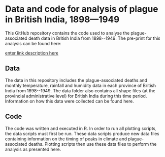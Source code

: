 # Data and code for analysis of plague in British India, 1898—1949

This GitHub repository contains the code used to analyse the plague-associated death data in British India from 1898--1949. The pre-print for this analysis can be found here:

[enter link description here](medRxiv)

## Data

The data in this repository includes the plague-associated deaths and monthly temperature, rainfall and humidity data in each province of British India from 1898--1949. The data folder also contains all shape files (at the provincial administrative level) for British India during this time period. Information on how this data were collected can be found here.

## Code

The code was written and executed in R. In order to run all plotting scripts, the data scripts must first be run. These data scripts produce new data files containing information on the timing of peaks in climate and plague-associated deaths. Plotting scripts then use these data files to perform the analysis as presented here.
